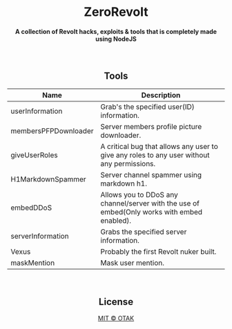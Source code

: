 <div align="center">
    <h1>ZeroRevolt</h1>
    <h4>A collection of Revolt hacks, exploits & tools that is completely made using NodeJS</h4>
<br>
    
## Tools
| Name | Description |
| ---- | ----------- |
| userInformation | Grab's the specified user(ID) information. |
| membersPFPDownloader | Server members profile picture downloader. |
| giveUserRoles | A critical bug that allows any user to give any roles to any user without any permissions. |
| H1MarkdownSpammer | Server channel spammer using markdown h1. |
| embedDDoS | Allows you to DDoS any channel/server with the use of embed(Only works with embed enabled). |
| serverInformation | Grabs the specified server information. |
| Vexus | Probably the first Revolt nuker built. |
| maskMention | Mask user mention. |

<br> 
    
## License
<a href="https://github.com/OTAKKATO/ZeroRevolt/blob/main/LICENSE"> MIT © OTAK </a>

</div>